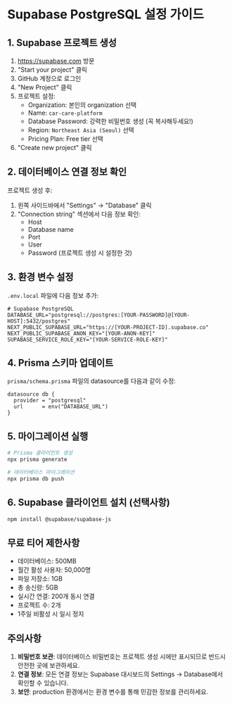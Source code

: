 # Supabase PostgreSQL 설정 가이드

## 1. Supabase 프로젝트 생성

1. https://supabase.com 방문
2. "Start your project" 클릭
3. GitHub 계정으로 로그인
4. "New Project" 클릭
5. 프로젝트 설정:
   - Organization: 본인의 organization 선택
   - Name: `car-care-platform`
   - Database Password: 강력한 비밀번호 생성 (꼭 복사해두세요!)
   - Region: `Northeast Asia (Seoul)` 선택
   - Pricing Plan: Free tier 선택
6. "Create new project" 클릭

## 2. 데이터베이스 연결 정보 확인

프로젝트 생성 후:
1. 왼쪽 사이드바에서 "Settings" → "Database" 클릭
2. "Connection string" 섹션에서 다음 정보 확인:
   - Host
   - Database name
   - Port
   - User
   - Password (프로젝트 생성 시 설정한 것)

## 3. 환경 변수 설정

`.env.local` 파일에 다음 정보 추가:

```env
# Supabase PostgreSQL
DATABASE_URL="postgresql://postgres:[YOUR-PASSWORD]@[YOUR-HOST]:5432/postgres"
NEXT_PUBLIC_SUPABASE_URL="https://[YOUR-PROJECT-ID].supabase.co"
NEXT_PUBLIC_SUPABASE_ANON_KEY="[YOUR-ANON-KEY]"
SUPABASE_SERVICE_ROLE_KEY="[YOUR-SERVICE-ROLE-KEY]"
```

## 4. Prisma 스키마 업데이트

`prisma/schema.prisma` 파일의 datasource를 다음과 같이 수정:

```prisma
datasource db {
  provider = "postgresql"
  url      = env("DATABASE_URL")
}
```

## 5. 마이그레이션 실행

```bash
# Prisma 클라이언트 생성
npx prisma generate

# 데이터베이스 마이그레이션
npx prisma db push
```

## 6. Supabase 클라이언트 설치 (선택사항)

```bash
npm install @supabase/supabase-js
```

## 무료 티어 제한사항

- 데이터베이스: 500MB
- 월간 활성 사용자: 50,000명
- 파일 저장소: 1GB
- 총 송신량: 5GB
- 실시간 연결: 200개 동시 연결
- 프로젝트 수: 2개
- 1주일 비활성 시 일시 정지

## 주의사항

1. **비밀번호 보관**: 데이터베이스 비밀번호는 프로젝트 생성 시에만 표시되므로 반드시 안전한 곳에 보관하세요.
2. **연결 정보**: 모든 연결 정보는 Supabase 대시보드의 Settings → Database에서 확인할 수 있습니다.
3. **보안**: production 환경에서는 환경 변수를 통해 민감한 정보를 관리하세요.